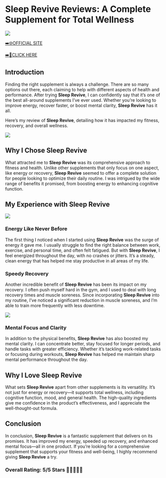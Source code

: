 # **Sleep Revive Reviews**: A Complete Supplement for Total Wellness

[![](https://static.vecteezy.com/system/resources/thumbnails/019/896/014/small/buy-now-gradient-button-with-cart-symbol-buy-now-illustration-png.png)](https://edetoop.top/lander/sugarpreland-1/sleeprevive.html) 

[➡️🌐OFFICIAL SITE](https://edetoop.top/lander/sugarpreland-1/sleeprevive.html) 

[➡️🔗CLICK HERE](https://edetoop.top/lander/sugarpreland-1/sleeprevive.html) 


## Introduction

Finding the right supplement is always a challenge. There are so many options out there, each claiming to help with different aspects of health and performance. After trying **Sleep Revive**, I can confidently say that it’s one of the best all-around supplements I’ve ever used. Whether you’re looking to improve energy, recover faster, or boost mental clarity, **Sleep Revive** has it all.

Here’s my review of **Sleep Revive**, detailing how it has impacted my fitness, recovery, and overall wellness.

[![](https://wallpapers.com/images/hd/red-order-now-button-udg4jcj4arvn8b0n-2.png)](https://edetoop.top/lander/sugarpreland-1/sleeprevive.html)  

## Why I Chose **Sleep Revive**

What attracted me to **Sleep Revive** was its comprehensive approach to fitness and health. Unlike other supplements that only focus on one aspect, like energy or recovery, **Sleep Revive** seemed to offer a complete solution for people looking to optimize their daily routine. I was intrigued by the wide range of benefits it promised, from boosting energy to enhancing cognitive function.

## My Experience with **Sleep Revive**

[![](https://static.vecteezy.com/system/resources/thumbnails/019/896/014/small/buy-now-gradient-button-with-cart-symbol-buy-now-illustration-png.png)](https://edetoop.top/lander/sugarpreland-1/sleeprevive.html)

### Energy Like Never Before

The first thing I noticed when I started using **Sleep Revive** was the surge of energy it gave me. I usually struggle to find the right balance between work, exercise, and personal time, and often felt fatigued. But with **Sleep Revive**, I feel energized throughout the day, with no crashes or jitters. It’s a steady, clean energy that has helped me stay productive in all areas of my life.

### Speedy Recovery

Another incredible benefit of **Sleep Revive** has been its impact on my recovery. I often push myself hard in the gym, and I used to deal with long recovery times and muscle soreness. Since incorporating **Sleep Revive** into my routine, I’ve noticed a significant reduction in muscle soreness, and I’m able to train more frequently with less downtime.

[![](https://wallpapers.com/images/hd/red-order-now-button-udg4jcj4arvn8b0n-2.png)](https://edetoop.top/lander/sugarpreland-1/sleeprevive.html)  

### Mental Focus and Clarity

In addition to the physical benefits, **Sleep Revive** has also boosted my mental clarity. I can concentrate better, stay focused for longer periods, and handle tasks with greater efficiency. Whether it’s tackling work-related tasks or focusing during workouts, **Sleep Revive** has helped me maintain sharp mental performance throughout the day.

## Why I Love **Sleep Revive**

What sets **Sleep Revive** apart from other supplements is its versatility. It’s not just for energy or recovery—it supports total wellness, including cognitive function, mood, and general health. The high-quality ingredients give me confidence in the product’s effectiveness, and I appreciate the well-thought-out formula.

## Conclusion

In conclusion, **Sleep Revive** is a fantastic supplement that delivers on its promises. It has improved my energy, speeded up recovery, and enhanced mental focus—all in one product. If you’re looking for a comprehensive supplement that supports your fitness and well-being, I highly recommend giving **Sleep Revive** a try.

### Overall Rating: 5/5 Stars 🌟🌟🌟🌟🌟

